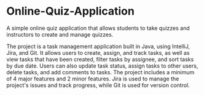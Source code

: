 # Online-Quiz-Application
A simple online quiz application that allows students to take quizzes and instructors to create and manage quizzes.

The project is a task management application built in Java, using IntelliJ, Jira, and Git. It allows users to create, assign, and track tasks, as well as view tasks that have been created, filter tasks by assignee, and sort tasks by due date. Users can also update task status, assign tasks to other users, delete tasks, and add comments to tasks. The project includes a minimum of 4 major features and 2 minor features. Jira is used to manage the project's issues and track progress, while Git is used for version control.
